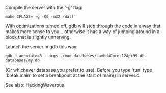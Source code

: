 Compile the server with the '-g' flag:

```
make CFLAGS='-g -O0 -m32 -Wall'
```

With optimizations turned off, gdb will step through the code in a way that makes more sense to you... otherwise it has a way of jumping around in a block that is slightly unnerving.


Launch the server in gdb this way:

```
gdb --annotate=3 --args ./moo databases/LambdaCore-12Apr99.db databases/my.db 
```

(Or whichever database you prefer to use). Before you type 'run' type 'break main' to set a breakpoint at the start of main() in server.c.

See also: HackingWaverous